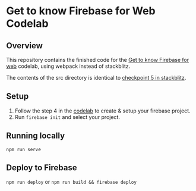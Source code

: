 # Get to know Firebase for Web Codelab

## Overview
 This repository contains the finished code for the [Get to know Firebase for web](https://codelabs.developers.google.com/codelabs/firebase-get-to-know-web/#0) codelab, using webpack instead of stackblitz.

 The contents of the src directory is identical to [checkpoint 5 in stackblitz](https://stackblitz.com/edit/firebase-gtk-web-checkpoint5).

## Setup
 1. Follow the step 4 in the [codelab](https://codelabs.developers.google.com/codelabs/firebase-get-to-know-web/#0) to create & setup your firebase project.
 1. Run `firebase init` and select your project.

## Running locally
`npm run serve`

## Deploy to Firebase
`npm run deploy` or `npm run build && firebase deploy`
